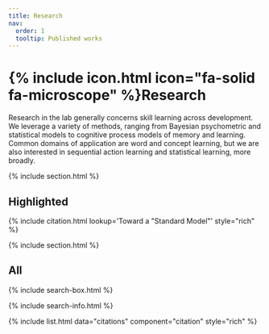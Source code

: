 ```yaml
---
title: Research
nav:
  order: 1
  tooltip: Published works
---
```


# {% include icon.html icon="fa-solid fa-microscope" %}Research

Research in the lab generally concerns skill learning across development.
We leverage a variety of methods, ranging from Bayesian psychometric and statistical models to cognitive process models of memory and learning.
Common domains of application are word and concept learning, but we are also interested in sequential action learning and statistical learning, more broadly.

{% include section.html %}

## Highlighted

{% include citation.html lookup='Toward a "Standard Model"' style="rich" %}

{% include section.html %}

## All

{% include search-box.html %}

{% include search-info.html %}

{% include list.html data="citations" component="citation" style="rich" %}
